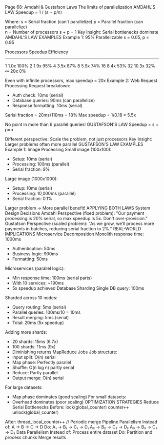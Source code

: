 Page 68: Amdahl & Gustafson Laws
The limits of parallelization
AMDAHL'S LAW
Speedup = 1 / (s + p/n)

Where:
s = Serial fraction (can't parallelize)
p = Parallel fraction (can parallelize)  
n = Number of processors
s + p = 1
Key Insight: Serial bottlenecks dominate
AMDAHL'S LAW EXAMPLES
Example 1: 95% Parallelizable
s = 0.05, p = 0.95

Processors  Speedup    Efficiency
----------  -------    ----------
1           1.0x       100%
2           1.9x       95%
4           3.5x       87%
8           5.9x       74%
16          8.4x       53%
32          10.3x      32%
∞           20x        0%

Even with infinite processors, max speedup = 20x
Example 2: Web Request Processing
Request breakdown:
- Auth check: 10ms (serial)
- Database queries: 90ms (can parallelize)
- Response formatting: 10ms (serial)

Serial fraction = 20ms/110ms = 18%
Max speedup = 1/0.18 = 5.5x

No point in more than 6 parallel queries!
GUSTAFSON'S LAW
Speedup = s + p×n

Different perspective: 
Scale the problem, not just processors
Key Insight: Larger problems often more parallel
GUSTAFSON'S LAW EXAMPLES
Example 1: Image Processing
Small image (100x100):
- Setup: 10ms (serial)
- Processing: 100ms (parallel)
- Serial fraction: 9%

Large image (1000x1000):
- Setup: 10ms (serial)
- Processing: 10,000ms (parallel)
- Serial fraction: 0.1%

Larger problem → More parallel benefit!
APPLYING BOTH LAWS
System Design Decisions
Amdahl Perspective (fixed problem):
"Our payment processing is 20% serial,
so max speedup is 5x. Don't over-provision."
Gustafson Perspective (scaled problem):
"As we grow, we'll process more payments in 
batches, reducing serial fraction to 2%."
REAL-WORLD IMPLICATIONS
Microservice Decomposition
Monolith response time: 1000ms
- Authentication: 50ms
- Business logic: 900ms
- Formatting: 50ms

Microservices (parallel logic):
- Min response time: 100ms (serial parts)
- With 10 services: ~190ms
- 5x speedup achieved
Database Sharding
Single DB query: 100ms

Sharded across 10 nodes:
- Query routing: 5ms (serial)
- Parallel queries: 100ms/10 = 10ms  
- Result merging: 5ms (serial)
- Total: 20ms (5x speedup)

Adding more shards:
- 20 shards: 15ms (6.7x)
- 100 shards: 11ms (9x)
- Diminishing returns
MapReduce Jobs
Job structure:
- Input split: O(n) serial
- Map phase: Perfectly parallel
- Shuffle: O(n log n) partly serial
- Reduce: Partly parallel
- Output merge: O(n) serial

For large datasets:
- Map phase dominates (good scaling)
For small datasets:
- Overhead dominates (poor scaling)
OPTIMIZATION STRATEGIES
Reduce Serial Bottlenecks
Before:
lock(global_counter)
counter++
unlock(global_counter)

After:
thread_local_counter++
// Periodic merge
Pipeline Parallelism
Instead of: A → B → C → D
Do: A₁ → B₁ → C₁ → D₁
    A₂ → B₂ → C₂ → D₂
    A₃ → B₃ → C₃ → D₃
Data Parallelism
Instead of: Process entire dataset
Do: Partition and process chunks
    Merge results